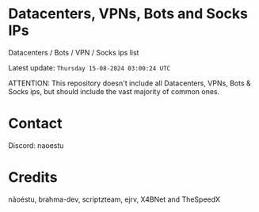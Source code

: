 # Datacenters, VPNs, Bots and Socks IPs
 
Datacenters / Bots / VPN / Socks ips list

Latest update: `Thursday 15-08-2024 03:00:24 UTC` 

ATTENTION: This repository doesn't include all Datacenters, VPNs, Bots & Socks ips, 
but should include the vast majority of common ones.

# Contact
Discord: naoestu

# Credits
nãoéstu, brahma-dev, scriptzteam, ejrv, X4BNet and TheSpeedX
